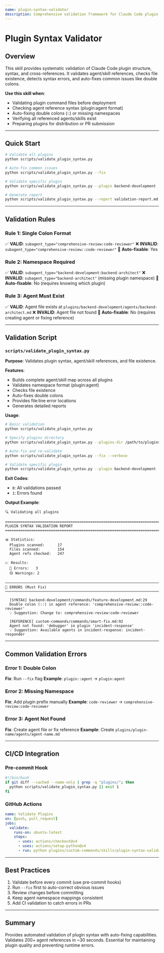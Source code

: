 ```yaml
---
name: plugin-syntax-validator
description: Comprehensive validation framework for Claude Code plugin syntax, structure, and references. Use when validating plugin command files for correct agent/skill namespace syntax (plugin:agent format), checking agent file existence, detecting syntax errors (double colons, missing namespaces), and auto-fixing common issues. Includes validation script for agent references, skill references, and plugin.json structure validation.
---
```


# Plugin Syntax Validator

## Overview

This skill provides systematic validation of Claude Code plugin structure, syntax, and cross-references. It validates agent/skill references, checks file existence, detects syntax errors, and auto-fixes common issues like double colons.

**Use this skill when**:
- Validating plugin command files before deployment
- Checking agent reference syntax (plugin:agent format)
- Auto-fixing double colons (::) or missing namespaces
- Verifying all referenced agents/skills exist
- Preparing plugins for distribution or PR submission

---

## Quick Start

```bash
# Validate all plugins
python scripts/validate_plugin_syntax.py

# Auto-fix common issues
python scripts/validate_plugin_syntax.py --fix

# Validate specific plugin
python scripts/validate_plugin_syntax.py --plugin backend-development

# Generate report
python scripts/validate_plugin_syntax.py --report validation-report.md
```

---

## Validation Rules

### Rule 1: Single Colon Format

✅ **VALID**: `subagent_type="comprehensive-review:code-reviewer"`
❌ **INVALID**: `subagent_type="comprehensive-review::code-reviewer"`
🔧 **Auto-fixable**: Yes

### Rule 2: Namespace Required

✅ **VALID**: `subagent_type="backend-development:backend-architect"`
❌ **INVALID**: `subagent_type="backend-architect"` (missing plugin namespace)
🔧 **Auto-fixable**: No (requires knowing which plugin)

### Rule 3: Agent Must Exist

✅ **VALID**: Agent file exists at `plugins/backend-development/agents/backend-architect.md`
❌ **INVALID**: Agent file not found
🔧 **Auto-fixable**: No (requires creating agent or fixing reference)

---

## Validation Script

### `scripts/validate_plugin_syntax.py`

**Purpose**: Validates plugin syntax, agent/skill references, and file existence.

**Features**:
- Builds complete agent/skill map across all plugins
- Validates namespace format (plugin:agent)
- Checks file existence
- Auto-fixes double colons
- Provides file:line error locations
- Generates detailed reports

**Usage**:

```bash
# Basic validation
python scripts/validate_plugin_syntax.py

# Specify plugins directory
python scripts/validate_plugin_syntax.py --plugins-dir /path/to/plugins

# Auto-fix and re-validate
python scripts/validate_plugin_syntax.py --fix --verbose

# Validate specific plugin
python scripts/validate_plugin_syntax.py --plugin backend-development
```

**Exit Codes**:
- `0`: All validations passed
- `1`: Errors found

**Output Example**:
```
🔍 Validating all plugins

================================================================================
PLUGIN SYNTAX VALIDATION REPORT
================================================================================

📊 Statistics:
  Plugins scanned:      17
  Files scanned:        154
  Agent refs checked:   247

📈 Results:
  🔴 Errors:   3
  🟡 Warnings: 2

────────────────────────────────────────────────────────────────────────────────
🔴 ERRORS (Must Fix)
────────────────────────────────────────────────────────────────────────────────

  [SYNTAX] backend-development/commands/feature-development.md:29
  Double colon (::) in agent reference: 'comprehensive-review::code-reviewer'
  💡 Suggestion: Change to: comprehensive-review:code-reviewer

  [REFERENCE] custom-commands/commands/smart-fix.md:92
  Agent not found: 'debugger' in plugin 'incident-response'
  💡 Suggestion: Available agents in incident-response: incident-responder
```

---

## Common Validation Errors

### Error 1: Double Colon
**Fix**: Run `--fix` flag
**Example**: `plugin::agent` → `plugin:agent`

### Error 2: Missing Namespace
**Fix**: Add plugin prefix manually
**Example**: `code-reviewer` → `comprehensive-review:code-reviewer`

### Error 3: Agent Not Found
**Fix**: Create agent file or fix reference
**Example**: Create `plugins/plugin-name/agents/agent-name.md`

---

## CI/CD Integration

### Pre-commit Hook

```bash
#!/bin/bash
if git diff --cached --name-only | grep -q "plugins/"; then
  python scripts/validate_plugin_syntax.py || exit 1
fi
```

### GitHub Actions

```yaml
name: Validate Plugins
on: [push, pull_request]
jobs:
  validate:
    runs-on: ubuntu-latest
    steps:
      - uses: actions/checkout@v4
      - uses: actions/setup-python@v4
      - run: python plugins/custom-commands/skills/plugin-syntax-validator/scripts/validate_plugin_syntax.py
```

---

## Best Practices

1. Validate before every commit (use pre-commit hooks)
2. Run `--fix` first to auto-correct obvious issues
3. Review changes before committing
4. Keep agent namespace mappings consistent
5. Add CI validation to catch errors in PRs

---

## Summary

Provides automated validation of plugin syntax with auto-fixing capabilities. Validates 200+ agent references in ~30 seconds. Essential for maintaining plugin quality and preventing runtime errors.
